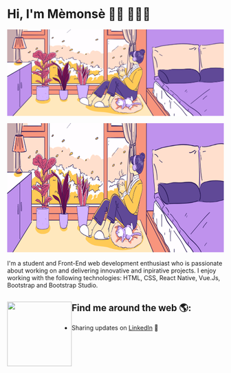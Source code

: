 # Hi, I'm Mèmonsè 👋🏾 👩🏾‍💻

<img src="cosy illustration" alt="Image of a cosy lofi, a reflection of memory, dreams, mood and state of mind of Memonse">
<p align="center">
  <a href="https://codesandbox.io">
    <img src="cosy illustration" alt="Image of a cosy lofi, a reflection of memory, dreams, mood and state of mind of Memonse" height="300px">
  </a>
</p>
I'm a student and Front-End web development enthusiast who is passionate about working on and delivering innovative and inpirative projects. I enjoy working with the following technologies: HTML, CSS, React Native, Vue.Js, Bootstrap and Bootstrap Studio.


## Find me around the web 🌎: <a href="https://github.com/sponsors/M0nica"><img align="left" width="150" height="150" src="https://github.com/M0nica/M0nica/blob/main/octomonica/m0nica-octocat-rotating.gif?raw=true"></a>
- Sharing updates on <a href="https://www.linkedin.com/in/memonse-gnaho-7b1763292">LinkedIn</a> 💼
